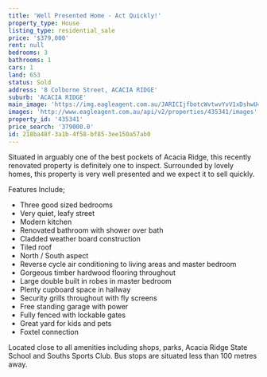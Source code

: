 ```yaml
---
title: 'Well Presented Home - Act Quickly!'
property_type: House
listing_type: residential_sale
price: '$379,000'
rent: null
bedrooms: 3
bathrooms: 1
cars: 1
land: 653
status: Sold
address: '8 Colborne Street, ACACIA RIDGE'
suburb: 'ACACIA RIDGE'
main_image: 'https://img.eagleagent.com.au/JARICIjfbotcWvtwvYvV1xDshwU=/1280x854/smart/https://s3-us-west-2.amazonaws.com/eagleagent-orig/images/6823386/120773025-image-M.jpg'
images: 'http://www.eagleagent.com.au/api/v2/properties/435341/images'
property_id: '435341'
price_search: '379000.0'
id: 218ba48f-3a1b-4f58-bf85-3ee150a57ab0
---
```

Situated in arguably one of the best pockets of Acacia Ridge, this recently renovated property is definitely one to inspect. Surrounded by lovely homes, this property is very well presented and we expect it to sell quickly.

Features Include;
*  Three good sized bedrooms
*  Very quiet, leafy street
*  Modern kitchen
*  Renovated bathroom with shower over bath
*  Cladded weather board construction
*  Tiled roof
*  North / South aspect
*  Reverse cycle air conditioning to living areas and master bedroom
*  Gorgeous timber hardwood flooring throughout
*  Large double built in robes in master bedroom
*  Plenty cupboard space in hallway
*  Security grills throughout with fly screens
*  Free standing garage with power
*  Fully fenced with lockable gates
*  Great yard for kids and pets
*  Foxtel connection

Located close to all amenities including shops, parks, Acacia Ridge State School and Souths Sports Club. Bus stops are situated less than 100 metres away.